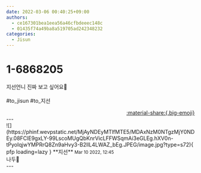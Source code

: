 ```yaml
---
date: 2022-03-06 00:40:25+09:00
authors:
  - ce167301bea1eea56a46cfbdeeec148c
  - 01435f74a49ba8a519705ad242348232
categories:
  - Jisun
---
```


# 1-6868205

<div class="post-container" markdown="1">
<div class="content-container md-sidebar__scrollwrap" markdown="1">

지선언니 진짜 보고 싶어요🥺<br><br>\#to_jisun \#to_지선

</div>
</div>

<div style="text-align: right;" markdown="1">
<a href="https://weverse.io/fromis9/fanpost/1-6868205" style="text-align: right;">:material-share:{.big-emoji}</a>
</div>
---

<div class="comments-container md-sidebar__scrollwrap" markdown="1">
<div class="comment" markdown="1">
<div class='id-container' markdown="1">
![](https://phinf.wevpstatic.net/MjAyNDEyMTlfMTE5/MDAxNzM0NTgzMjY0NDEy.08FClE9gxLY-99LscoMUgQbKnrVicLFFWSqmAi3eGLEg.hXV0n-tPyoIqjwYMPRrQ8Zn9aHvy3-B2llL4LWAZ_bEg.JPEG/image.jpg?type=s72){ pfp loading=lazy }
**<span class="artist">지선</span>** <small>Mar 10 2022, 12:45</small><br>
</div>
<div class='comment-body' markdown="1">
나두🥺
</div>
</div>
</div>
---
